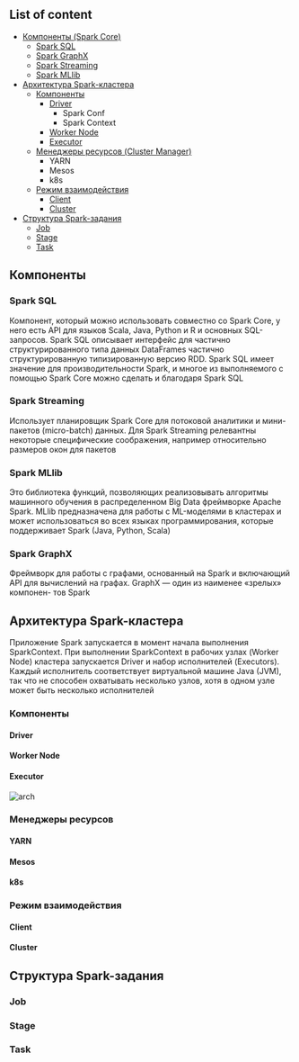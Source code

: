 ## List of content
- [Компоненты (Spark Core)](https://github.com/tabarincev/de-roadmap/blob/main/technologies/spark/Architecture.md#компоненты)
  - [Spark SQL](https://github.com/tabarincev/de-roadmap/blob/main/technologies/spark/Architecture.md#spark-sql)
  - [Spark GraphX](https://github.com/tabarincev/de-roadmap/blob/main/technologies/spark/Architecture.md#spark-graphx)
  - [Spark Streaming](https://github.com/tabarincev/de-roadmap/blob/main/technologies/spark/Architecture.md#spark-streaming)
  - [Spark MLlib](https://github.com/tabarincev/de-roadmap/blob/main/technologies/spark/Architecture.md#spark-mllib)
- [Архитектура Spark-кластера](https://github.com/tabarincev/de-roadmap/blob/main/technologies/spark/Architecture.md#архитектура-spark-кластера)
  - [Компоненты](https://github.com/tabarincev/de-roadmap/blob/main/technologies/spark/Architecture.md#компоненты-1)
    - [Driver](https://github.com/tabarincev/de-roadmap/blob/main/technologies/spark/Architecture.md#driver)
      - Spark Conf
      - Spark Context
    - [Worker Node](https://github.com/tabarincev/de-roadmap/blob/main/technologies/spark/Architecture.md#worker-node)
    - [Executor](https://github.com/tabarincev/de-roadmap/blob/main/technologies/spark/Architecture.md#executor)
  - [Менеджеры ресурсов (Cluster Manager)](https://github.com/tabarincev/de-roadmap/blob/main/technologies/spark/Architecture.md#менеджеры-ресурсов)
    - YARN
    - Mesos
    - k8s
  - [Режим взаимодействия](https://github.com/tabarincev/de-roadmap/blob/main/technologies/spark/Architecture.md#режим-взаимодействия)
    - [Client](https://github.com/tabarincev/de-roadmap/blob/main/technologies/spark/Architecture.md#client)
    - [Cluster](https://github.com/tabarincev/de-roadmap/blob/main/technologies/spark/Architecture.md#cluster)
- [Структура Spark-задания](https://github.com/tabarincev/de-roadmap/blob/main/technologies/spark/Architecture.md#структура-spark-задания)
  - [Job](https://github.com/tabarincev/de-roadmap/blob/main/technologies/spark/Architecture.md#job)
  - [Stage](https://github.com/tabarincev/de-roadmap/blob/main/technologies/spark/Architecture.md#stage)
  - [Task](https://github.com/tabarincev/de-roadmap/blob/main/technologies/spark/Architecture.md#task)

## Компоненты
### Spark SQL
Компонент, который можно использовать совместно со Spark Core, у него есть API для языков Scala, Java, Python и R и основных SQL-запросов.
Spark SQL описывает интерфейс для частично структурированного типа данных
DataFrames частично структурированную типизированную версию RDD. Spark SQL имеет значение для производительности Spark, и многое из выполняемого с помощью Spark Core можно сделать
и благодаря Spark SQL

### Spark Streaming
Использует планировщик Spark Core для потоковой аналитики
и мини-пакетов (micro-batch) данных. Для Spark Streaming релевантны некоторые специфические соображения, например относительно размеров окон для пакетов

### Spark MLlib
Это библиотека функций, позволяющих реализовывать алгоритмы машинного обучения в распределенном Big Data фреймворке Apache Spark. MLlib предназначена для работы с ML-моделями в кластерах и может использоваться во всех языках программирования, которые поддерживает Spark (Java, Python, Scala)

### Spark GraphX
Фреймворк для работы с графами, основанный на Spark и включающий
API для вычислений на графах. GraphX — один из наименее «зрелых» компонен-
тов Spark

## Архитектура Spark-кластера
Приложение Spark запускается в момент начала выполнения SparkContext. При выполнении SparkContext в рабочих
узлах (Worker Node) кластера запускается Driver и набор исполнителей (Executors). Каждый исполнитель
соответствует виртуальной машине Java (JVM), так что не способен охватывать несколько узлов, хотя в одном узле может быть несколько исполнителей
### Компоненты
#### Driver
#### Worker Node
#### Executor
![arch](https://f133fde2.rocketcdn.me/wp-content/uploads/2020/07/apache-spark-architecture.png)

### Менеджеры ресурсов
#### YARN
#### Mesos
#### k8s

### Режим взаимодействия 
#### Client

#### Cluster

## Структура Spark-задания
### Job
### Stage
### Task
